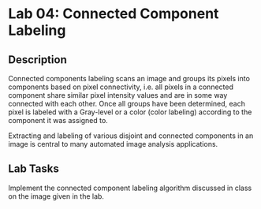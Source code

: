 # Lab 04: Connected Component Labeling

## Description
Connected components labeling scans an image and groups its pixels into components based on pixel connectivity, i.e. all pixels in a connected component share similar pixel intensity values and are in some way connected with each other. Once all groups have been determined, each pixel is labeled with a Gray-level or a color (color labeling) according to the component it was assigned to. 

Extracting and labeling of various disjoint and connected components in an image is central to many automated image analysis applications. 

## Lab Tasks
Implement the connected component labeling algorithm discussed in class on the image given in the lab.